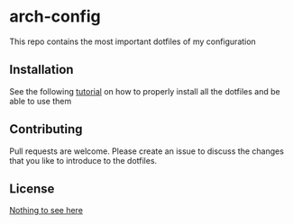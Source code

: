 # arch-config

This repo contains the most important dotfiles of my configuration

## Installation

See the following [tutorial](https://www.atlassian.com/git/tutorials/dotfiles) on how to properly install all the dotfiles and be able to use them

## Contributing

Pull requests are welcome. Please create an issue to discuss the changes that you like to introduce to the dotfiles.

## License

[Nothing to see here](https://www.omfgdogs.com/#)
